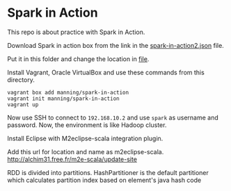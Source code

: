 # Spark in Action

This repo is about practice with Spark in Action.

Download Spark in action box from the link in the [spark-in-action2.json](spark-in-action2.json) file.

Put it in this folder and change the location in [file](spark-in-action-box.json).

Install Vagrant, Oracle VirtualBox and use these commands from this directory.

```shell
vagrant box add manning/spark-in-action
vagrant init manning/spark-in-action
vagrant up
```

Now use SSH to connect to `192.168.10.2` and use `spark` as username and password. Now, the environment is like Hadoop cluster.

Install Eclipse with M2eclipse-scala integration plugin.

Add this url for location and name as m2eclipse-scala.
http://alchim31.free.fr/m2e-scala/update-site

RDD is divided into partitions. HashPartitioner is the default partitioner which calculates partition index based on element's java hash code
